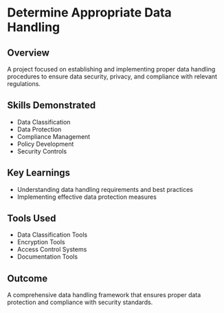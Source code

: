 # Determine Appropriate Data Handling

## Overview
A project focused on establishing and implementing proper data handling procedures to ensure data security, privacy, and compliance with relevant regulations.

## Skills Demonstrated
- Data Classification
- Data Protection
- Compliance Management
- Policy Development
- Security Controls

## Key Learnings
- Understanding data handling requirements and best practices
- Implementing effective data protection measures

## Tools Used
- Data Classification Tools
- Encryption Tools
- Access Control Systems
- Documentation Tools

## Outcome
A comprehensive data handling framework that ensures proper data protection and compliance with security standards. 
